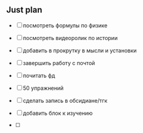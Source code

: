 ## Just plan
- [ ] посмотреть формулы по физике 
- [ ] посмотреть видеоролик по истории 

- [ ] добавить в прокрутку в мысли и установки 
- [ ] завершить работу с почтой
- [ ] почитать фд
- [ ] 50 упражнений 
- [ ] сделать запись в обсидиане/тгк
- [ ] добавить блок к изучению
- [ ]

